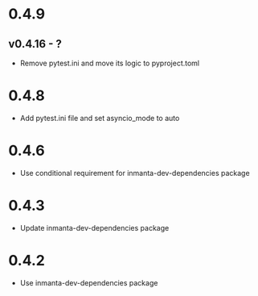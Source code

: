# 0.4.9

## v0.4.16 - ?



- Remove pytest.ini and move its logic to pyproject.toml
# 0.4.8
- Add pytest.ini file and set asyncio_mode to auto
# 0.4.6
- Use conditional requirement for inmanta-dev-dependencies package
# 0.4.3
- Update inmanta-dev-dependencies package
# 0.4.2
- Use inmanta-dev-dependencies package
